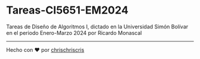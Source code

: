 # Tareas-CI5651-EM2024

Tareas de Diseño de Algoritmos I, dictado en la Universidad Simón Bolívar en el periodo Enero-Marzo 2024 por Ricardo Monascal

---

Hecho con :heart: por [chrischriscris](https://www.github.com/chrischriscris)
